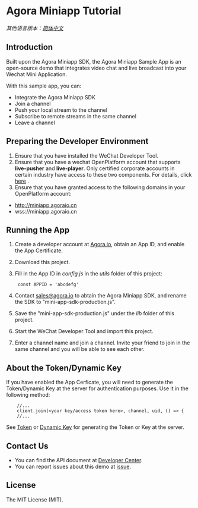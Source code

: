 # Agora Miniapp Tutorial

*其他语言版本：[简体中文](README.CN.md)*

## Introduction

Built upon the Agora Miniapp SDK, the Agora Miniapp Sample App is an open-source demo that integrates video chat and live broadcast into your Wechat Mini Application.

With this sample app, you can:

* Integrate the Agora Miniapp SDK
* Join a channel
* Push your local stream to the channel
* Subscribe to remote streams in the same channel
* Leave a channel

## Preparing the Developer Environment

1. Ensure that you have installed the WeChat Developer Tool.
2. Ensure that you have a wechat OpenPlatform account that supports **live-pusher** and **live-player**. Only certified corporate accounts in certain industry have access to these two components. For details, click [here](https://developers.weixin.qq.com/miniprogram/dev/component/live-player.html) .
3. Ensure that you have granted access to the following domains in your OpenPlatform account:

 * http://miniapp.agoraio.cn
 * wss://miniapp.agoraio.cn

## Running the App
 
1. Create a developer account at [Agora.io](http://dashboard.agora.io/signin/), obtain an App ID, and enable the App Certificate.
2. Download this project.
3. Fill in the App ID in *config.js* in the *utils* folder of this project:

    	const APPID = 'abcdefg'
    	
4. Contact sales@agora.io to abtain the Agora Miniapp SDK, and rename the SDK to "mini-app-sdk-production.js".
5. Save the "mini-app-sdk-production.js" under the *lib* folder of this project.
6. Start the WeChat Developer Tool and import this project.
7. Enter a channel name and join a channel. Invite your friend to join in the same channel and you will be able to see each other.

## About the Token/Dynamic Key

If you have enabled the App Cerficate, you will need to generate the Token/Dynamic Key at the server for authentication purposes. Use it in the following method:

    	//...
    	client.join(<your key/access token here>, channel, uid, () => {
    	//...
    	
See [Token](https://docs.agora.io/en/2.2/product/Video/Agora%20Basics/key_native?platform=Android) or [Dynamic Key](https://docs.agora.io/en/2.2/product/Video/Agora%20Basics/key_web?platform=Web) for generating the Token or Key at the server.

## Contact Us

* You can find the API document at [Developer Center](http://docs.agora.io/en/).
* You can report issues about this demo at [issue](https://github.com/AgoraIO/Agora-Android-Tutorial-1to1/issues).

## License

The MIT License (MIT).
